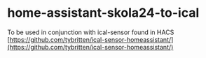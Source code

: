 # home-assistant-skola24-to-ical


To be used in conjunction with ical-sensor found in HACS
[https://github.com/tybritten/ical-sensor-homeassistant/](https://github.com/tybritten/ical-sensor-homeassistant/)
